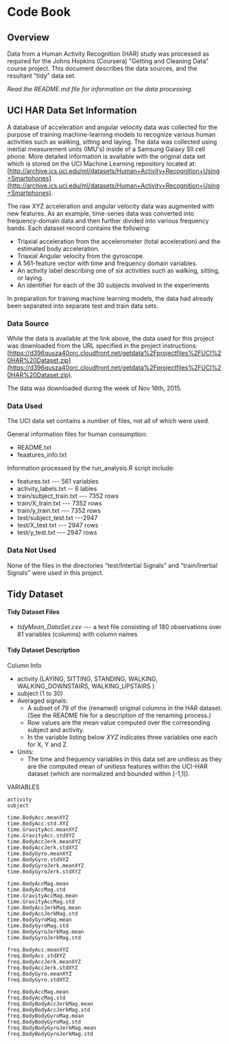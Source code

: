 # Code Book

## Overview

Data from a Human Activity Recognition (HAR) study was processed as required for the Johns Hopkins (Coursera) "Getting and Cleaning Data" course project. This document describes the data sources, and the resultant "tidy" data set.   

_Read the README.md file for information on the data processing._

## UCI HAR Data Set Information
A database of acceleration and angular velocity data was collected for the purpose of training machine-learning models to recognize various human activities such as walking, sitting and laying.  The data was collected using inertial measurement units (IMU's) inside of a Samsung Galaxy SII cell phone.   More detailed information is available with the original data set which is stored on the UCI Machine Learning repository located at: [http://archive.ics.uci.edu/ml/datasets/Human+Activity+Recognition+Using+Smartphones](http://archive.ics.uci.edu/ml/datasets/Human+Activity+Recognition+Using+Smartphones).

The raw XYZ acceleration and angular velocity data was augmented with new features. As an example, time-series data was converted into frequency-domain data and then further divided into various frequency bands.  Each dataset record contains the following:

* Triaxial acceleration from the accelerometer (total acceleration) and the estimated body acceleration.
* Triaxial Angular velocity from the gyroscope.
* A 561-feature vector with time and frequency domain variables.
* An activity label describing one of six activities such as walking, sitting, or laying.
* An identifier for each of the 30 subjects involved in the experiments

In preparation for training machine learning models, the data had already been separated into separate test and train data sets.

### Data Source
While the data is available at the link above, the data used for this project was downloaded from the URL specified in the project instructions: [https://d396qusza40orc.cloudfront.net/getdata%2Fprojectfiles%2FUCI%20HAR%20Dataset.zip](https://d396qusza40orc.cloudfront.net/getdata%2Fprojectfiles%2FUCI%20HAR%20Dataset.zip).  

The data was downloaded during the week of Nov 16th, 2015.

### Data Used 
The UCI data set contains a number of files, not all of which were used.  

General information files for human consumption:

* README.txt
* feaatures_info.txt

Information processed by the run_analysis.R script include:

* features.txt --- 561 variables
* activity_labels.txt -- 6 lables
* train/subject_train.txt --- 7352 rows
* train/X_train.txt --- 7352 rows
* train/y_train.txt --- 7352 rows
* test/subject_test.txt ---2947 
* test/X_test.txt --- 2947 rows
* test/y_test.txt --- 2947 rows

### Data Not Used 
None of the files in the directories "test/Intertial Signals" and "train/Inertial Signals" were used in this project.


## Tidy Dataset
#### Tidy Dataset Files

* _tidyMean_DataSet.csv_ ---  a text file consisting of 180 observations over 81 variables (columns) with column names

#### Tidy Dataset Description

Column Info

* activity (LAYING, SITTING, STANDING, WALKING, WALKING\_DOWNSTAIRS, WALKING\_UPSTAIRS )
* subject (1 to 30)
* Averaged signals:
    * A subset of 79 of the (renamed) original columns in the HAR dataset.  (See the README file for a description of the renaming process.) 
    * Row values are the mean value computed over the corresonding subject and activity.
    * In the variable listing below _XYZ_ indicates three variables one each for X, Y and Z.
* Units:
    * The time and frequency variables in this data set are unitless as they are the computed mean of unitless features within the UCI-HAR dataset (which are  normalized and bounded within [-1,1]).

VARIABLES
```
activity
subject 

time.BodyAcc.meanXYZ
time.BodyAcc.std.XYZ
time.GravityAcc.meanXYZ
time.GravityAcc.stdXYZ
time.BodyAccJerk.meanXYZ
time.BodyAccJerk.stdXYZ
time.BodyGyro.meanXYZ
time.BodyGyro.stdXYZ
time.BodyGyroJerk.meanXYZ
time.BodyGyroJerk.stdXYZ

time.BodyAccMag.mean
time.BodyAccMag.std
time.GravityAccMag.mean
time.GravityAccMag.std
time.BodyAccJerkMag.mean
time.BodyAccJerkMag.std
time.BodyGyroMag.mean
time.BodyGyroMag.std
time.BodyGyroJerkMag.mean
time.BodyGyroJerkMag.std

freq.BodyAcc.meanXYZ
freq.BodyAcc.stdXYZ
freq.BodyAccJerk.meanXYZ
freq.BodyAccJerk.stdXYZ
freq.BodyGyro.meanXYZ
freq.BodyGyro.stdXYZ

freq.BodyAccMag.mean
freq.BodyAccMag.std
freq.BodyBodyAccJerkMag.mean
freq.BodyBodyAccJerkMag.std
freq.BodyBodyGyroMag.mean
freq.BodyBodyGyroMag.std
freq.BodyBodyGyroJerkMag.mean
freq.BodyBodyGyroJerkMag.std
```


